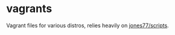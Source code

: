 # vagrants

Vagrant files for various distros, relies heavily on
[jones77/scripts](https://github.com/jones77/scripts).
